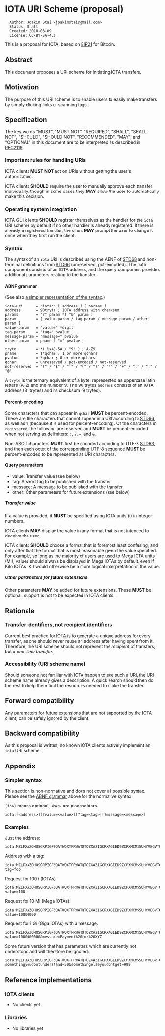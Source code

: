 # IOTA URI Scheme (proposal)

```
  Author: Joakim Stai <joakimstai@gmail.com>
  Status: Draft
  Created: 2018-03-09
  License: CC-BY-SA-4.0
```

This is a proposal for IOTA, based on [BIP21](https://github.com/bitcoin/bips/blob/master/bip-0021.mediawiki) for Bitcoin.

## Abstract

This document proposes a URI scheme for initiating IOTA transfers.

## Motivation

The purpose of this URI scheme is to enable users to easily make transfers by simply clicking links or scanning tags.

## Specification

The key words "MUST", "MUST NOT", "REQUIRED", "SHALL", "SHALL NOT", "SHOULD", "SHOULD NOT", "RECOMMENDED", "MAY", and "OPTIONAL" in this document are to be interpreted as described in [RFC2119](https://tools.ietf.org/html/rfc2119).

### Important rules for handling URIs

IOTA clients **MUST NOT** act on URIs without getting the user's authorization.

IOTA clients **SHOULD** require the user to manually approve each transfer individually, though in some cases they **MAY** allow the user to automatically make this decision.

### Operating system integration

IOTA GUI clients **SHOULD** register themselves as the handler for the `iota` URI scheme by default if no other handler is already registered. If there is already a registered handler, the client **MAY** prompt the user to change it once when they first run the client.

### Syntax

The syntax of an `iota` URI is described using the ABNF of [STD68](https://tools.ietf.org/html/std68) and non-terminal definitions from [STD66](https://tools.ietf.org/html/std66) (unreserved, pct-encoded).
The path component consists of an IOTA address, and the query component provides additional parameters relating to the transfer.

#### ABNF grammar

(See also [a simpler representation of the syntax](#simpler-syntax).)

```
iota-uri      = "iota:" [ address ] [ params ]
address       = 90tryte ; IOTA address with checksum
params        = "?" param *( "&" param )
param         = [ value-param / tag-param / message-param / other-param ]
value-param   = "value=" *digit
tag-param     = "tag=" pvalue
message-param = "message=" pvalue
other-param   = pname [ "=" pvalue ]

tryte         = *( %x41-5A / "9" ) ; A-Z9
pname         = 1*qchar ; 1 or more qchars
pvalue        = *qchar ; 0 or more qchars
qchar         = unreserved / pct-encoded / not-reserved
not-reserved  = "!" / "$" / "'" / "(" / ")" / "*" / "+" / "," / ";" / "@"
```

A `tryte` is the ternary equivalent of a byte, represented as uppercase latin letters (A-Z) and the number 9. The 90 trytes `address` consists of an IOTA address (81 trytes) and its checksum (9 trytes).

#### Percent-encoding

Some characters that can appear in `qchar` **MUST** be percent-encoded. These are the characters that cannot appear in a URI according to [STD66](https://tools.ietf.org/html/std66), as well as `%` (because it is used for percent-encoding). Of the characters in `registered`, the following are reserved and **MUST** be percent-encoded when not serving as delimiters: `:`, `?`, `=`, and `&`.

Non-ASCII characters **MUST** first be encoded according to UTF-8 [STD63](https://tools.ietf.org/html/std63), and then each octet of the corresponding UTF-8 sequence **MUST** be percent-encoded to be represented as URI characters.

#### Query parameters

- value: Transfer value (see below)
- tag: A short tag to be published with the transfer
- message: A message to be published with the transfer
- other: Other parameters for future extensions (see below)

##### Transfer value

If a value is provided, it **MUST** be specified using IOTA units (i) in integer numbers.

IOTA clients **MAY** display the value in any format that is not intended to deceive the user.

IOTA clients **SHOULD** choose a format that is foremost least confusing, and only after that the format that is most reasonable given the value specified.
For example, so long as the majority of users are used to Mega IOTA units (Mi), values should always be displayed in Mega IOTAs by default, even if Kilo IOTAs (Ki) would otherwise be a more logical interpretation of the value.

##### Other parameters for future extensions

Other parameters **MAY** be added for future extensions. These **MUST** be optional, support is not to be expected in IOTA clients.

## Rationale

### Transfer identifiers, not recipient identifiers

Current best practice for IOTA is to generate a unique address for every transfer, as one should never reuse an address after having spent from it.
Therefore, the URI scheme should not represent the _recipient_ of transfers, but a _one-time transfer_.

### Accessibility (URI scheme name)

Should someone not familiar with IOTA happen to see such a URI, the URI scheme name already gives a description.
A quick search should then do the rest to help them find the resources needed to make the transfer.

## Forward compatibility

Any parameters for future extensions that are not supported by the IOTA client, can be safely ignored by the client.

## Backward compatibility

As this proposal is written, no known IOTA clients actively implement an `iota` URI scheme.

## Appendix

### Simpler syntax

This section is non-normative and does not cover all possible syntax.
Please see the [ABNF grammar](#abnf-grammar) above for the normative syntax.

`[foo]` means optional, `<bar>` are placeholders

```
iota:[<address>][?value=<value>][?tag=<tag>][?message=<message>]
```

### Examples

Just the address:

    iota:MZLFXAZOHOSGRPIGFSQATWQXTFRWATQTOZXAZIGCRXAGIED9ZCPXMCMSSUHYVEGVTOILQMAD9VZIV9PJCHCCO9YMIW

Address with a tag:

    iota:MZLFXAZOHOSGRPIGFSQATWQXTFRWATQTOZXAZIGCRXAGIED9ZCPXMCMSSUHYVEGVTOILQMAD9VZIV9PJCHCCO9YMIW?tag=foo

Request for 100 i (IOTAs):

    iota:MZLFXAZOHOSGRPIGFSQATWQXTFRWATQTOZXAZIGCRXAGIED9ZCPXMCMSSUHYVEGVTOILQMAD9VZIV9PJCHCCO9YMIW?value=100

Request for 10 Mi (Mega IOTAs):

    iota:MZLFXAZOHOSGRPIGFSQATWQXTFRWATQTOZXAZIGCRXAGIED9ZCPXMCMSSUHYVEGVTOILQMAD9VZIV9PJCHCCO9YMIW?value=10000000

Request for 1 Gi (Giga IOTAs) with a message:

    iota:MZLFXAZOHOSGRPIGFSQATWQXTFRWATQTOZXAZIGCRXAGIED9ZCPXMCMSSUHYVEGVTOILQMAD9VZIV9PJCHCCO9YMIW?value=1000000000&message=Payment%20for%20XYZ

Some future version that has parameters which are currently not understood and will therefore be ignored:

    iota:MZLFXAZOHOSGRPIGFSQATWQXTFRWATQTOZXAZIGCRXAGIED9ZCPXMCMSSUHYVEGVTOILQMAD9VZIV9PJCHCCO9YMIW?somethingyoudontunderstand=50&somethingelseyoudontget=999

## Reference implementations

### IOTA clients

* No clients yet

### Libraries

* No libraries yet
